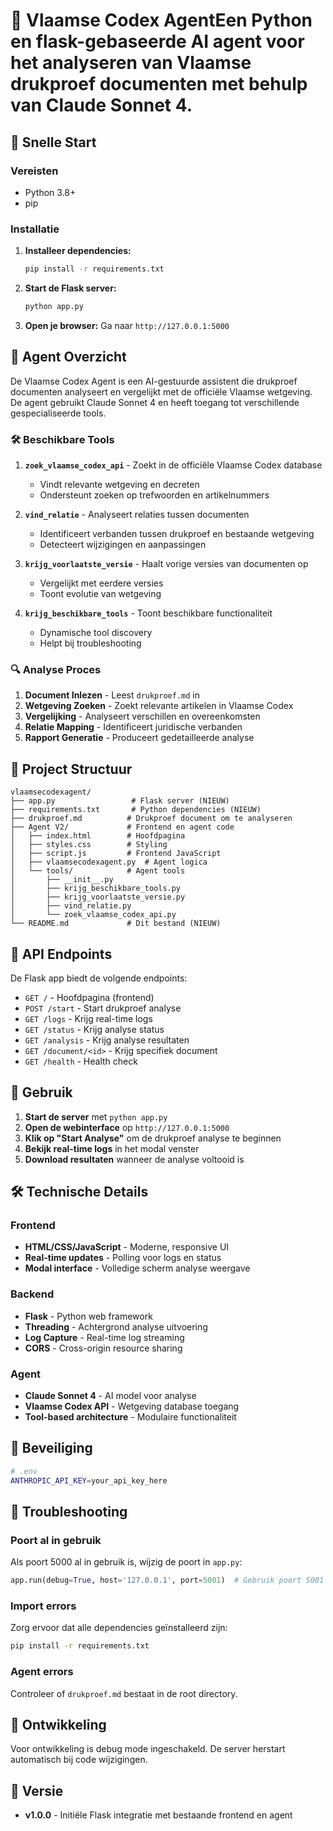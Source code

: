 # 🦁 Vlaamse Codex AgentEen Python en flask-gebaseerde AI agent voor het analyseren van Vlaamse drukproef documenten met behulp van Claude Sonnet 4.

## 🚀 Snelle Start 

### Vereisten
- Python 3.8+
- pip

### Installatie

1. **Installeer dependencies:**
   ```bash
   pip install -r requirements.txt
   ```

2. **Start de Flask server:**
   ```bash
   python app.py
   ```

3. **Open je browser:**
   Ga naar `http://127.0.0.1:5000`

## 🤖 Agent Overzicht

De Vlaamse Codex Agent is een AI-gestuurde assistent die drukproef documenten analyseert en vergelijkt met de officiële Vlaamse wetgeving. De agent gebruikt Claude Sonnet 4 en heeft toegang tot verschillende gespecialiseerde tools.

### 🛠️ Beschikbare Tools

1. **`zoek_vlaamse_codex_api`** - Zoekt in de officiële Vlaamse Codex database
   - Vindt relevante wetgeving en decreten
   - Ondersteunt zoeken op trefwoorden en artikelnummers

2. **`vind_relatie`** - Analyseert relaties tussen documenten
   - Identificeert verbanden tussen drukproef en bestaande wetgeving
   - Detecteert wijzigingen en aanpassingen

3. **`krijg_voorlaatste_versie`** - Haalt vorige versies van documenten op
   - Vergelijkt met eerdere versies
   - Toont evolutie van wetgeving

4. **`krijg_beschikbare_tools`** - Toont beschikbare functionaliteit
   - Dynamische tool discovery
   - Helpt bij troubleshooting

### 🔍 Analyse Proces

1. **Document Inlezen** - Leest `drukproef.md` in
2. **Wetgeving Zoeken** - Zoekt relevante artikelen in Vlaamse Codex
3. **Vergelijking** - Analyseert verschillen en overeenkomsten
4. **Relatie Mapping** - Identificeert juridische verbanden
5. **Rapport Generatie** - Produceert gedetailleerde analyse

## 📁 Project Structuur

```
vlaamsecodexagent/
├── app.py                 # Flask server (NIEUW)
├── requirements.txt       # Python dependencies (NIEUW)
├── drukproef.md          # Drukproef document om te analyseren
├── Agent V2/             # Frontend en agent code
│   ├── index.html        # Hoofdpagina
│   ├── styles.css        # Styling
│   ├── script.js         # Frontend JavaScript
│   ├── vlaamsecodexagent.py  # Agent logica
│   └── tools/            # Agent tools
│       ├── __init__.py
│       ├── krijg_beschikbare_tools.py
│       ├── krijg_voorlaatste_versie.py
│       ├── vind_relatie.py
│       └── zoek_vlaamse_codex_api.py
└── README.md             # Dit bestand (NIEUW)
```

## 🔧 API Endpoints

De Flask app biedt de volgende endpoints:

- `GET /` - Hoofdpagina (frontend)
- `POST /start` - Start drukproef analyse
- `GET /logs` - Krijg real-time logs
- `GET /status` - Krijg analyse status
- `GET /analysis` - Krijg analyse resultaten
- `GET /document/<id>` - Krijg specifiek document
- `GET /health` - Health check

## 🎯 Gebruik

1. **Start de server** met `python app.py`
2. **Open de webinterface** op `http://127.0.0.1:5000`
3. **Klik op "Start Analyse"** om de drukproef analyse te beginnen
4. **Bekijk real-time logs** in het modal venster
5. **Download resultaten** wanneer de analyse voltooid is

## 🛠️ Technische Details

### Frontend
- **HTML/CSS/JavaScript** - Moderne, responsive UI
- **Real-time updates** - Polling voor logs en status
- **Modal interface** - Volledige scherm analyse weergave

### Backend
- **Flask** - Python web framework
- **Threading** - Achtergrond analyse uitvoering
- **Log Capture** - Real-time log streaming
- **CORS** - Cross-origin resource sharing

### Agent
- **Claude Sonnet 4** - AI model voor analyse
- **Vlaamse Codex API** - Wetgeving database toegang
- **Tool-based architecture** - Modulaire functionaliteit

## 🔐 Beveiliging


```bash
# .env
ANTHROPIC_API_KEY=your_api_key_here
```

## 🐛 Troubleshooting

### Poort al in gebruik
Als poort 5000 al in gebruik is, wijzig de poort in `app.py`:
```python
app.run(debug=True, host='127.0.0.1', port=5001)  # Gebruik poort 5001
```

### Import errors
Zorg ervoor dat alle dependencies geïnstalleerd zijn:
```bash
pip install -r requirements.txt
```

### Agent errors
Controleer of `drukproef.md` bestaat in de root directory.

## 📝 Ontwikkeling

Voor ontwikkeling is debug mode ingeschakeld. De server herstart automatisch bij code wijzigingen.

## 🔄 Versie

- **v1.0.0** - Initiële Flask integratie met bestaande frontend en agent 